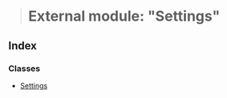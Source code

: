> # External module: "Settings"

## Index

### Classes

* [Settings](../classes/_settings_.settings.md)